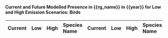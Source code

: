 

#### Current and Future Modelled Presence in {{rg_name}} in {{year}} for Low and High Emission Scenarios: Birds

| Current | Low | High | Species Name | Current | Low | High | Species Name |
|:-------:|:---:|:----:|:-------------|:-------:|:---:|:----:|:-------------|
